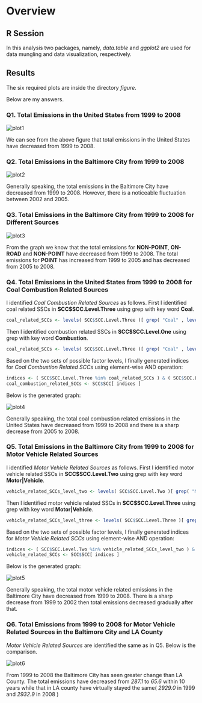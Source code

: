 # Overview

## R Session

In this analysis two packages, namely, *data.table* and *ggplot2* are used for data mungling and data visualization, respectively.

## Results

The six required plots are inside the directory *figure*.

Below are my answers.

### Q1. Total Emissions in the United States from 1999 to 2008

![plot1](figure/plot1.png) 

We can see from the above figure that total emissions in the United States have decreased from 1999 to 2008.

### Q2. Total Emissions in the Baltimore City from 1999 to 2008

![plot2](figure/plot2.png)
 
Generally speaking, the total emissions in the Baltimore City have decreased from 1999 to 2008. However, there is a noticeable fluctuation between 2002 and 2005.

### Q3. Total Emissions in the Baltimore City from 1999 to 2008 for Different Sources 

![plot3](figure/plot3.png)

From the graph we know that the total emissions for **NON-POINT**, **ON-ROAD** and **NON-POINT** have decreased from 1999 to 2008.
The total emissions for **POINT** has increased from 1999 to 2005 and has decreased from 2005 to 2008. 

### Q4. Total Emissions in the United States from 1999 to 2008 for Coal Combustion Related Sources

I identified *Coal Combustion Related Sources* as follows. 
First I identified coal related SSCs in **SCC$SCC.Level.Three** using grep with key word **Coal**.

```r
coal_related_SCCs <- levels( SCC$SCC.Level.Three )[ grep( "Coal" , levels( SCC$SCC.Level.Three ) ) ]
```

Then I identified combustion related SSCs in **SCC$SCC.Level.One** using grep with key word **Combustion**.

```r
coal_related_SCCs <- levels( SCC$SCC.Level.Three )[ grep( "Coal" , levels( SCC$SCC.Level.Three ) ) ]
```

Based on the two sets of possible factor levels, I finally generated indices for *Coal Combustion Related SCCs* using element-wise AND operation:

```r
indices <- ( SCC$SCC.Level.Three %in% coal_related_SCCs ) & ( SCC$SCC.Level.One %in% combustion_related_SCCs )
coal_combustion_related_SCCs <- SCC$SCC[ indices ]
```

Below is the generated graph:

![plot4](figure/plot4.png) 

Generally speaking, the total coal combustion related emissions in the United States have decreased from 1999 to 2008 and there is a sharp decrease from 2005 to 2008.

### Q5. Total Emissions in the Baltimore City from 1999 to 2008 for Motor Vehicle Related Sources

I identified *Motor Vehicle Related Sources* as follows. 
First I identified motor vehicle related SSCs in **SCC$SCC.Level.Two** using grep with key word **Motor|Vehicle**.

```r
vehicle_related_SCCs_level_two <- levels( SCC$SCC.Level.Two )[ grep( "Motor|Vehicle" , levels( SCC$SCC.Level.Two ) ) ]
```

Then I identified motor vehicle related SSCs in **SCC$SCC.Level.Three** using grep with key word **Motor|Vehicle**.

```r
vehicle_related_SCCs_level_three <- levels( SCC$SCC.Level.Three )[ grep( "Motor|Vehicle" , levels( SCC$SCC.Level.Three ) ) ]
```

Based on the two sets of possible factor levels, I finally generated indices for *Motor Vehicle Related SCCs* using element-wise AND operation:

```r
indices <- ( SCC$SCC.Level.Two %in% vehicle_related_SCCs_level_two ) & ( SCC$SCC.Level.Three %in% vehicle_related_SCCs_level_three )
vehicle_related_SCCs <- SCC$SCC[ indices ]
```

Below is the generated graph:

![plot5](figure/plot5.png) 

Generally speaking, the total motor vehicle related emissions in the Baltimore City have decreased from 1999 to 2008. There is a sharp decrease from 1999 to 2002 then total emissions decreased gradually after that.

### Q6. Total Emissions from 1999 to 2008 for Motor Vehicle Related Sources in the Baltimore City and LA County

*Motor Vehicle Related Sources* are identified the same as in Q5. Below is the comparison.

![plot6](figure/plot6.png)

From 1999 to 2008 the Baltimore City has seen greater change than LA County. The total emissions have decreased from *287.1* to *65.6* within 10 years while that in LA county have virtually stayed the same( *2929.0* in 1999 and  *2932.9* in 2008 )